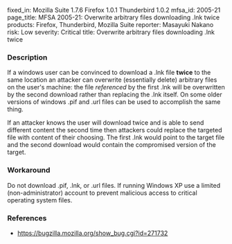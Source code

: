 fixed_in: Mozilla Suite 1.7.6
          Firefox 1.0.1
          Thunderbird 1.0.2
mfsa_id: 2005-21
page_title: MFSA 2005-21: Overwrite arbitrary files downloading .lnk twice
products: Firefox, Thunderbird, Mozilla Suite
reporter: Masayuki Nakano
risk: Low
severity: Critical
title: Overwrite arbitrary files downloading .lnk twice

<h3>Description</h3>

<p>If a windows user can be convinced to download a .lnk file 
<strong>twice</strong> to the same location an attacker can overwrite 
(essentially delete) arbitrary files on the user's machine: the file 
<em>referenced</em> by the first .lnk will be overwritten by the 
second download rather than replacing the .lnk itself.
On some older versions of windows .pif and .url files can be used to
accomplish the same thing.</p>

<p>If an attacker knows the user will download twice and is able to
send different content the second time then attackers could
replace the targeted file with content of their choosing. The first
.lnk would point to the target file and the second download would
contain the compromised version of the target.</p>

<h3>Workaround</h3>

<p>Do not download .pif, .lnk, or .url files. If running Windows XP 
use a limited (non-administrator) account to prevent malicious 
access to critical operating system files.</p>

<h3>References</h3>

<ul>
<li><a href="https://bugzilla.mozilla.org/show_bug.cgi?id=271732">
https://bugzilla.mozilla.org/show_bug.cgi?id=271732</a></li>
</ul>



